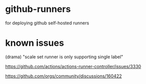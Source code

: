 # github-runners

for deploying github self-hosted runners

# known issues

(drama) "scale set runner is only supporting single label"

https://github.com/actions/actions-runner-controller/issues/3330

https://github.com/orgs/community/discussions/160422

